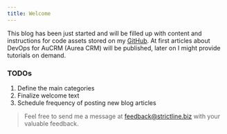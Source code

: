 ```yaml
---
title: Welcome
---
```


This blog has been just started and will be filled up with content and instructions for code assets stored on my [GitHub](https://github.com/StrictLine/). At first articles about DevOps for AuCRM (Aurea CRM) will be published, later on I might provide tutorials on demand.

### TODOs
1. Define the main categories
2. Finalize welcome text
3. Schedule frequency of posting new blog articles

> Feel free to send me a message at [feedback@strictline.biz](mailto:feedback@example.com) with your valuable feedback.
